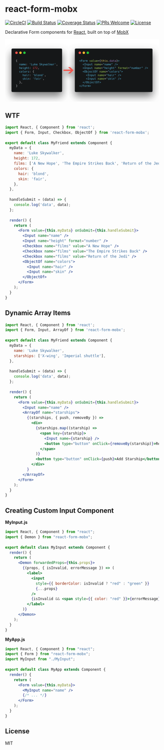# react-form-mobx

[![CircleCI](https://circleci.com/gh/cantonjs/react-form-mobx.svg?style=shield)](https://circleci.com/gh/cantonjs/react-form-mobx)
[![Build Status](https://travis-ci.org/cantonjs/react-form-mobx.svg?branch=master)](https://travis-ci.org/cantonjs/react-form-mobx)
[![Coverage Status](https://coveralls.io/repos/github/cantonjs/react-form-mobx/badge.svg?branch=master)](https://coveralls.io/github/cantonjs/react-form-mobx?branch=master)
[![PRs Welcome](https://img.shields.io/badge/PRs-welcome-brightgreen.svg)](http://makeapullrequest.com)
[![License](https://img.shields.io/badge/license-MIT_License-brightgreen.svg?style=flat)](https://github.com/cantonjs/react-form-mobx/blob/master/LICENSE.md)

Declarative Form components for [React](https://reactjs.org/), built on top of [MobX](https://mobx.js.org/)

![screenshot](/.github/screenshot.png)

## WTF

```jsx
import React, { Component } from 'react';
import { Form, Input, Checkbox, ObjectOf } from 'react-form-mobx';

export default class MyFriend extends Component {
  myData = {
    name: 'Luke Skywalker',
    height: 172,
    films: ['A New Hope', 'The Empire Strikes Back', 'Return of the Jedi'],
    colors: {
      hair: 'blond',
      skin: 'fair',
    },
  },

  handleSubmit = (data) => {
    console.log('data', data);
  };

  render() {
    return (
      <Form value={this.myData} onSubmit={this.handleSubmit}>
        <Input name="name" />
        <Input name="height" format="number" />
        <Checkbox name="films" value="A New Hope" />
        <Checkbox name="films" value="The Empire Strikes Back" />
        <Checkbox name="films" value="Return of the Jedi" />
        <ObjectOf name="colors">
          <Input name="hair" />
          <Input name="skin" />
        </ObjectOf>
      </Form>
    );
  }
}
```

## Dynamic Array Items

```jsx
import React, { Component } from 'react';
import { Form, Input, ArrayOf } from 'react-form-mobx';

export default class MyFriend extends Component {
  myData = {
    name: 'Luke Skywalker',
    starships: ['X-wing', 'Imperial shuttle'],
  },

  handleSubmit = (data) => {
    console.log('data', data);
  };

  render() {
    return (
      <Form value={this.myData} onSubmit={this.handleSubmit}>
        <Input name="name" />
        <ArrayOf name="starships">
          {(starships, { push, removeBy }) =>
            <div>
              {starships.map((starship) =>
                <span key={starship}>
                  <Input name={starship} />
                  <button type="button" onClick={removeBy(starship)}>Remove</button>
                </span>
              )}
              <button type="button" onClick={push}>Add Starship</button>
            </div>
          }
        </ArrayOf>
      </Form>
    );
  }
}
```

## Creating Custom Input Component

**MyInput.js**

```jsx
import React, { Component } from "react";
import { Demon } from "react-form-mobx";

export default class MyInput extends Component {
  render() {
    return (
      <Demon forwardedProps={this.props}>
        {(props, { isInvalid, errorMessage }) => (
          <label>
            <input
              style={{ borderColor: isInvalid ? "red" : "green" }}
              {...props}
            />
            {isInvalid && <span style={{ color: "red" }}>{errorMessage}</span>}
          </label>
        )}
      </Demon>
    );
  }
}
```

**MyApp.js**

```jsx
import React, { Component } from "react";
import { Form } from "react-form-mobx";
import MyInput from "./MyInput";

export default class MyApp extends Component {
  render() {
    return (
      <Form value={this.myData}>
        <MyInput name="name" />
        {/* ... */}
      </Form>
    );
  }
}
```

## License

MIT
